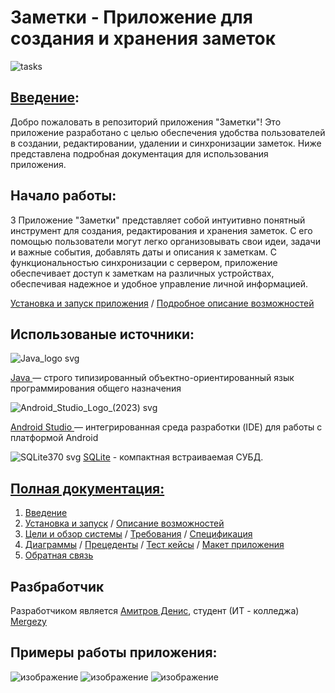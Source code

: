 # Заметки - Приложение для создания и хранения заметок
 ![tasks](https://github.com/Mergezy/TaskDataBase/assets/123715188/a41be5f2-e3a0-4189-95b5-e59cf23194c1)
## [Введение](https://github.com/Mergezy/TaskDataBase/wiki/Введение):
Добро пожаловать в репозиторий приложения "Заметки"! Это приложение разработано с целью обеспечения удобства пользователей в создании, редактировании, удалении и синхронизации заметок. Ниже представлена подробная документация для использования приложения.

## Начало работы:
3
Приложение "Заметки" представляет собой интуитивно понятный инструмент для создания, редактирования и хранения заметок. 
С его помощью пользователи могут легко организовывать свои идеи, задачи и важные события, добавлять даты и описания к заметкам. 
С функциональностью синхронизации с сервером, приложение обеспечивает доступ к заметкам на различных устройствах, обеспечивая надежное и удобное управление личной информацией.

[Установка и запуск приложения](https://github.com/Mergezy/TaskDataBase/wiki/%D0%A3%D1%81%D1%82%D0%B0%D0%BD%D0%BE%D0%B2%D0%BA%D0%B0-%D0%B8-%D0%B7%D0%B0%D0%BF%D1%83%D1%81%D0%BA) /
[Подробное описание возможностей](https://github.com/Mergezy/TaskDataBase/wiki/%D0%9E%D0%BF%D0%B8%D1%81%D0%B0%D0%BD%D0%B8%D0%B5-%D0%B2%D0%BE%D0%B7%D0%BC%D0%BE%D0%B6%D0%BD%D0%BE%D1%81%D1%82%D0%B5%D0%B9)


## Использованые источники:
![Java_logo svg](https://github.com/Mergezy/TaskDataBase/assets/123715188/74d4ba45-9c33-4851-b190-1830193df513)

[Java ](https://www.oracle.com/cis/java/) — строго типизированный объектно-ориентированный язык программирования общего назначения


![Android_Studio_Logo_(2023) svg](https://github.com/Mergezy/TaskDataBase/assets/123715188/17834da1-54c9-46f8-8028-2b5b353b3954)

[Android Studio ](https://developer.android.com/studio) — интегрированная среда разработки (IDE) для работы с платформой Android

![SQLite370 svg](https://github.com/Mergezy/TaskDataBase/assets/123715188/17771782-f8b7-463a-8e6f-5c7a1e60143d)
[SQLite](https://sqlite.org/index.html) - компактная встраиваемая СУБД.

## [Полная документация:](https://github.com/Mergezy/TaskDataBase/wiki)

1. [Введение](https://github.com/Mergezy/TaskDataBase/wiki/Введение)
2. [Установка и запуск](https://github.com/Mergezy/TaskDataBase/wiki/Установка-и-запуск) / [Описание возможностей](https://github.com/Mergezy/TaskDataBase/wiki/Описание-возможностей)
3. [Цели и обзор системы](https://github.com/Mergezy/TaskDataBase/wiki//Цели-и-обзор-системы) / [Требования](https://github.com/Mergezy/TaskDataBase/wiki/Требования) / [Спецификация](https://github.com/Mergezy/TaskDataBase/wiki/Спецификация) 
4. [Диаграммы](https://github.com/Mergezy/TaskDataBase/wiki/Диаграммы) / [Прецеденты](https://github.com/Mergezy/TaskDataBase/wiki/Прецеденты) / [Тест кейсы](https://github.com/Mergezy/TaskDataBase/wiki/Тест-кейсы) / [Макет приложения](https://github.com/Mergezy/TaskDataBase/wiki/Макет-приложения)
5. [Обратная связь](https://github.com/Mergezy/TaskDataBase/wiki/Обратная-связь)
## Разбработчик
Разработчиком является [Амитров Денис](https://vk.com/dickheadz), студент (ИТ - колледжа) [Mergezy](https://github.com/Mergezy)
## Примеры работы приложения:
![изображение](https://github.com/Mergezy/TaskDataBase/assets/123715188/03ab05d6-ed65-4525-b20c-2cd49404bb22)
![изображение](https://github.com/Mergezy/TaskDataBase/assets/123715188/2135d9e3-cce8-48b6-8b45-d6410b2a023f)
![изображение](https://github.com/Mergezy/TaskDataBase/assets/123715188/82d593d3-b9d7-4655-9ca5-3cc68d335479)
